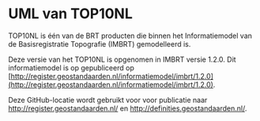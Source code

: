 # UML van TOP10NL
TOP10NL is één van de BRT producten die binnen het Informatiemodel van de Basisregistratie Topografie (IMBRT) gemodelleerd is.

Deze versie van het TOP10NL is opgenomen in IMBRT versie 1.2.0. Dit informatiemodel is op gepubliceerd op [http://register.geostandaarden.nl/informatiemodel/imbrt/1.2.0](http://register.geostandaarden.nl/informatiemodel/imbrt/1.2.0).

Deze GitHub-locatie wordt gebruikt voor voor publicatie naar http://register.geostandaarden.nl/ en http://definities.geostandaarden.nl/.